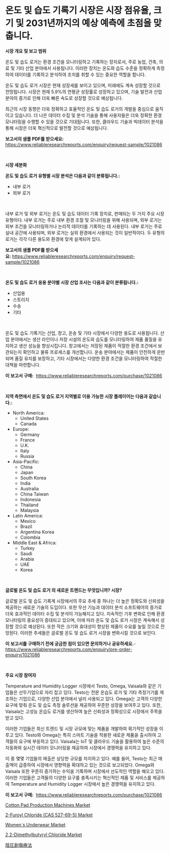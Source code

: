 <p><h1>온도 및 습도 기록기 시장은 시장 점유율, 크기 및 2031년까지의 예상 예측에 초점을 맞춥니다.</h1></p><p><strong>시장 개요 및 보고 범위</strong></p>
<p><p>온도 및 습도 로거는 환경 조건을 모니터링하고 기록하는 장치로서, 주로 농업, 건축, 의료 및 기타 산업 분야에서 사용됩니다. 이러한 장치는 온도와 습도 수준을 정확하게 측정하여 데이터를 기록하고 분석하여 조치를 취할 수 있는 중요한 역할을 합니다. </p><p>온도 및 습도 로거 시장은 현재 성장세를 보이고 있으며, 미래에도 계속 성장할 것으로 전망됩니다. 시장은 현재 5.9%의 연평균 성장률로 성장하고 있으며, 기술 발전과 산업 분야의 증가로 인해 더욱 빠른 속도로 성장할 것으로 예상됩니다. </p><p>최근의 시장 동향은 더욱 정확하고 효율적인 온도 및 습도 로거의 개발을 중심으로 움직이고 있습니다. 더 나은 데이터 수집 및 분석 기술을 통해 사용자들은 더욱 정확한 환경 모니터링을 수행할 수 있을 것으로 기대됩니다. 또한, 클라우드 기술과 빅데이터 분석을 통해 시장은 더욱 혁신적으로 발전할 것으로 예상됩니다.</p></p>
<p><strong>보고서의 샘플 PDF를 받으세요:</strong> <a href="https://www.reliableresearchreports.com/enquiry/request-sample/1021086">https://www.reliableresearchreports.com/enquiry/request-sample/1021086</a></p>
<p>&nbsp;</p>
<p><strong>시장 세분화</strong></p>
<p><strong>온도 및 습도 로거 유형별 시장 분석은 다음과 같이 분류됩니다.:</strong></p>
<p><ul><li>내부 로거</li><li>외부 로거</li></ul></p>
<p>&nbsp;</p>
<p><p>내부 로거 및 외부 로거는 온도 및 습도 데이터 기록 장치로, 판매되는 두 가지 주요 시장 유형이다. 내부 로거는 주로 내부 환경 조절 및 모니터링을 위해 사용되며, 외부 로거는 외부 조건을 모니터링하거나 논리적 데이터를 기록하는 데 사용된다. 내부 로거는 주로 실내 공간에 사용되며, 외부 로거는 실외 환경에서 사용되는 것이 일반적이다. 두 유형의 로거는 각각 다른 용도와 환경에 맞게 설계되어 있다.</p></p>
<p><strong>보고서의 샘플 PDF를 받으세요:</strong>&nbsp;<a href="https://www.reliableresearchreports.com/enquiry/request-sample/1021086">https://www.reliableresearchreports.com/enquiry/request-sample/1021086</a></p>
<p>&nbsp;</p>
<p><strong> 온도 및 습도 로거 응용 분야별 시장 산업 조사는 다음과 같이 분류됩니다.:</strong></p>
<p><ul><li>산업용</li><li>스토리지</li><li>수송</li><li>기타</li></ul></p>
<p>&nbsp;</p>
<p><p>온도 및 습도 기록기는 산업, 창고, 운송 및 기타 시장에서 다양한 용도로 사용됩니다. 산업 분야에서는 생산 라인이나 저장 시설의 온도와 습도를 모니터링하여 제품 품질을 유지하고 생산 성능을 향상시킵니다. 창고에서는 저장된 제품이 적절한 환경 조건에서 보관되는지 확인하고 물류 프로세스를 개선합니다. 운송 분야에서는 제품이 안전하게 운반되며 품질 유지를 보장하고, 기타 시장에서는 다양한 환경 조건을 모니터링하여 적절한 대책을 마련합니다.</p></p>
<p><strong>이 보고서 구매:</strong>&nbsp; <a href="https://www.reliableresearchreports.com/purchase/1021086">https://www.reliableresearchreports.com/purchase/1021086</a></p>
<p>&nbsp;</p>
<p><strong>지역 측면에서 온도 및 습도 로거 지역별로 이용 가능한 시장 플레이어는 다음과 같습니다.:</strong></p>
<p><ul>
    <li>
        North America:
        <ul>
            <li>United States</li>
            <li>Canada</li>
        </ul>
    </li>
    <li>
        Europe:
        <ul>
            <li>Germany</li>
            <li>France</li>
            <li>U.K.</li>
            <li>Italy</li>
            <li>Russia</li>
        </ul>
    </li>
    <li>
        Asia-Pacific:
        <ul>
            <li>China</li>
            <li>Japan</li>
            <li>South Korea</li>
            <li>India</li>
            <li>Australia</li>
            <li>China Taiwan</li>
            <li>Indonesia</li>
            <li>Thailand</li>
            <li>Malaysia</li>
        </ul>
    </li>
    <li>
        Latin America:
        <ul>
            <li>Mexico</li>
            <li>Brazil</li>
            <li>Argentina Korea</li>
            <li>Colombia</li>
        </ul>
    </li>
    <li>
        Middle East & Africa:
        <ul>
            <li>Turkey</li>
            <li>Saudi</li>
            <li>Arabia</li>
            <li>UAE</li>
            <li>Korea</li>
        </ul>
    </li>
    </ul></p>
<p>&nbsp;</p>
<p><strong>글로벌 온도 및 습도 로거 의 새로운 트렌드는 무엇입니까? 시장?</strong></p>
<p><p>글로벌 온도 및 습도 기록계 시장에서의 주요 추세 중 하나는 더 높은 정확도와 신뢰성을 제공하는 새로운 기술의 도입이다. 또한 무선 기능과 데이터 분석 소프트웨어의 증가로 더욱 효과적인 데이터 수집 및 분석이 가능해지고 있다. 지속적인 기후 변화로 인해 환경 모니터링의 중요성이 증대되고 있으며, 이에 따라 온도 및 습도 로거 시장은 계속해서 성장할 것으로 예상된다. 또한 작은 크기와 휴대성이 향상된 제품이 수요를 높일 것으로 전망된다. 이러한 추세들은 글로벌 온도 및 습도 로거 시장을 변화시킬 것으로 보인다.</p></p>
<p><strong>이 보고서를 구매하기 전에 궁금한 점이 있으면 문의하거나 공유하세요.</strong>- <a href="https://www.reliableresearchreports.com/enquiry/pre-order-enquiry/1021086">https://www.reliableresearchreports.com/enquiry/pre-order-enquiry/1021086</a></p>
<p>&nbsp;</p>
<p><strong>주요 시장 참여자</strong></p>
<p><p>Temperature and Humidity Logger 시장에서 Testo, Omega, Vaisala와 같은 기업들은 선두기업으로 자리 잡고 있다. Testo는 전문 온습도 로거 및 기타 측정기기를 제조하는 기업으로, 다양한 산업 분야에서 널리 사용되고 있다. Omega는 고객의 다양한 요구에 맞춰 온도 및 습도 측정 솔루션을 제공하여 꾸준한 성장을 보여주고 있다. 또한, Vaisala는 고성능 온습도 로거를 생산하여 높은 신뢰성과 정확성으로 시장에서 주목을 받고 있다.</p><p>이러한 기업들은 최신 트렌드 및 시장 규모에 맞는 제품을 개발하여 획기적인 성장을 이루고 있다. Testo와 Omega는 특히 스마트 기술을 적용한 새로운 제품을 출시하여 고객들의 요구에 부응하고 있다. Vaisala는 IoT 및 클라우드 기술을 활용하여 높은 수준의 자동화와 실시간 데이터 모니터링을 제공하여 시장에서 경쟁력을 유지하고 있다.</p><p>이 중 몇몇 기업들의 매출은 상당한 규모를 차지하고 있다. 예를 들어, Testo는 최근 매출액이 급증하여 시장에서 영향력을 확대하고 있는 것으로 보고되었다. Omega와 Vaisala 또한 꾸준히 증가하는 수익을 기록하며 시장에서 선도적인 역할을 해오고 있다. 이러한 기업들은 고객들의 다양한 요구를 충족시키는 혁신적인 제품 및 서비스를 제공하여 Temperature and Humidity Logger 시장에서 높은 경쟁력을 유지하고 있다.</p></p>
<p><strong>이 보고서 구매:</strong>&nbsp;&nbsp;<a href="https://www.reliableresearchreports.com/purchase/1021086">https://www.reliableresearchreports.com/purchase/1021086</a></p>
<p><p><a href="https://view.publitas.com/reportprime-1/cotton-pad-production-machines-market-size-share-trends-analysis-report-by-material-by-type-by-end-user-by-region-and-segment-forecasts-2023-2030/">Cotton Pad Production Machines Market</a></p><p><a href="https://rainy-horn-d69.notion.site/2-Furoyl-Chloride-CAS-527-69-5-Market-Size-Share-Trends-Analysis-Report-By-Material-By-Type-B-77f135fd9c4c4611988ecaf291384f9d">2-Furoyl Chloride (CAS 527-69-5) Market</a></p><p><a href="https://issuu.com/reportprime-2/docs/womens-underwear-market-size-2030.pptx">Women`s Underwear Market</a></p><p><a href="https://woozy-pyroraptor-a1f.notion.site/2-2-Dimethylbutyryl-Chloride-Market-Furnish-Information-about-Market-Size-Market-Share-Market-Dyna-61f6b79925394fa4a4b711d94e8d1e74">2,2-Dimethylbutyryl Chloride Market</a></p><p><a href="https://github.com/ihabdkwlxs948/Market-Research-Report-List-1/blob/main/1095761188437.md">陰圧創傷療法</a></p></p>
